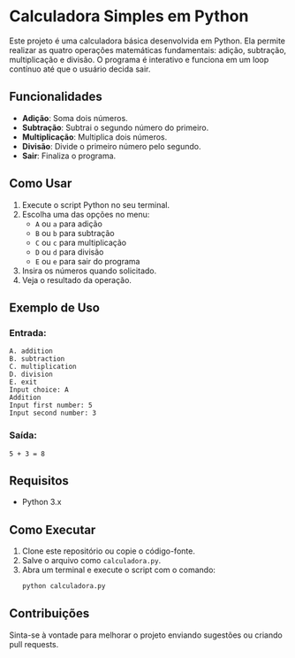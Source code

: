 
# Calculadora Simples em Python

Este projeto é uma calculadora básica desenvolvida em Python. Ela permite realizar as quatro operações matemáticas fundamentais: adição, subtração, multiplicação e divisão. O programa é interativo e funciona em um loop contínuo até que o usuário decida sair.

## Funcionalidades

- **Adição**: Soma dois números.
- **Subtração**: Subtrai o segundo número do primeiro.
- **Multiplicação**: Multiplica dois números.
- **Divisão**: Divide o primeiro número pelo segundo.
- **Sair**: Finaliza o programa.

## Como Usar

1. Execute o script Python no seu terminal.
2. Escolha uma das opções no menu:
   - `A` ou `a` para adição
   - `B` ou `b` para subtração
   - `C` ou `c` para multiplicação
   - `D` ou `d` para divisão
   - `E` ou `e` para sair do programa
3. Insira os números quando solicitado.
4. Veja o resultado da operação.

## Exemplo de Uso

### Entrada:
```
A. addition
B. subtraction
C. multiplication
D. division
E. exit
Input choice: A
Addition
Input first number: 5
Input second number: 3
```

### Saída:
```
5 + 3 = 8
```

## Requisitos

- Python 3.x

## Como Executar

1. Clone este repositório ou copie o código-fonte.
2. Salve o arquivo como `calculadora.py`.
3. Abra um terminal e execute o script com o comando:
   ```bash
   python calculadora.py
   ```

## Contribuições

Sinta-se à vontade para melhorar o projeto enviando sugestões ou criando pull requests.
